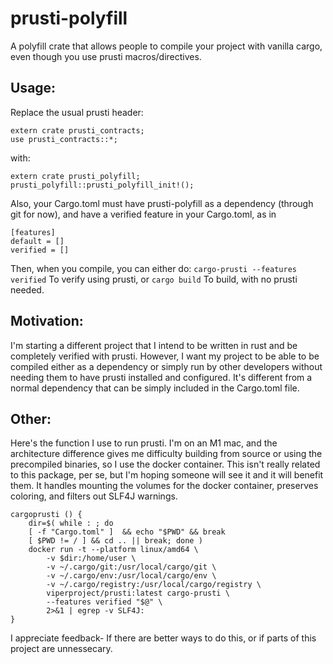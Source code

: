 # prusti-polyfill
A polyfill crate that allows people to compile your project with vanilla cargo, even though you use prusti macros/directives.

## Usage:
Replace the usual prusti header:
```
extern crate prusti_contracts;
use prusti_contracts::*;
```
with:
```
extern crate prusti_polyfill;
prusti_polyfill::prusti_polyfill_init!();
```
Also, your Cargo.toml must have prusti-polyfill as a dependency (through git for now), and have a verified feature in your Cargo.toml, as in
```
[features]
default = []
verified = []
```
Then, when you compile, you can either do:
```cargo-prusti --features verified``` To verify using prusti, or
```cargo build``` To build, with no prusti needed.


## Motivation:
I'm starting a different project that I intend to be written in rust and be completely verified with prusti. However, I want my project to be able to be compiled either as a dependency or simply run by other developers without needing them to have prusti installed and configured. It's different from a normal dependency that can be simply included in the Cargo.toml file.


## Other:
Here's the function I use to run prusti. I'm on an M1 mac, and the architecture difference gives me difficulty building from source or using the precompiled binaries, so I use the docker container. This isn't really related to this package, per se, but I'm hoping someone will see it and it will benefit them. It handles mounting the volumes for the docker container, preserves coloring, and filters out SLF4J warnings.
```
cargoprusti () {
	dir=$( while : ; do
	[ -f "Cargo.toml" ]  && echo "$PWD" && break
	[ $PWD != / ] && cd .. || break; done )
	docker run -t --platform linux/amd64 \
		-v $dir:/home/user \
		-v ~/.cargo/git:/usr/local/cargo/git \
		-v ~/.cargo/env:/usr/local/cargo/env \
		-v ~/.cargo/registry:/usr/local/cargo/registry \
		viperproject/prusti:latest cargo-prusti \
		--features verified "$@" \
		2>&1 | egrep -v SLF4J:
}
```

I appreciate feedback- If there are better ways to do this, or if parts of this project are unnessecary.












